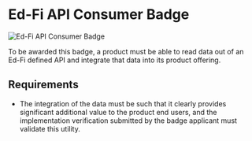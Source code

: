 # Ed-Fi API Consumer Badge

![Ed-Fi API Consumer Badge](https://edfidocs.blob.core.windows.net/$web/img/partners/badging/ed-fi-api-consumer-badge.webp)

To be awarded this badge, a product must be able to read data out of an Ed-Fi
defined API and integrate that data into its product offering.

## Requirements

* The integration of the data must be such that it clearly provides
    significant additional value to the product end users, and the
    implementation verification submitted by the badge applicant must validate
    this utility.
